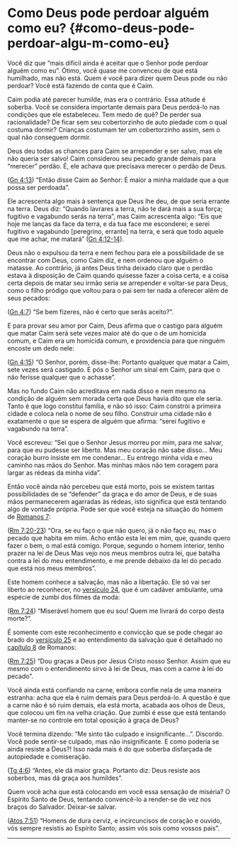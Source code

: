 # Como Deus pode perdoar alguém como eu? {#como-deus-pode-perdoar-algu-m-como-eu}

Você diz que “mais difícil ainda é aceitar que o Senhor pode perdoar alguém como eu”. Ótimo, você quase me convenceu de que está humilhado, mas não está. Quem é você para dizer quem Deus pode ou não perdoar? Você está fazendo de conta que é Caim.

Caim podia até parecer humilde, mas era o contrário. Essa atitude é soberba. Você se considera importante demais para Deus perdoá-lo nas condições que ele estabeleceu. Tem medo de quê? De perder sua racionalidade? De ficar sem seu cobertorzinho de auto piedade com o qual costuma dormir? Crianças costumam ter um cobertorzinho assim, sem o qual não conseguem dormir.

Deus deu todas as chances para Caim se arrepender e ser salvo, mas ele não queria ser salvo! Caim considerou seu pecado grande demais para “merecer” perdão. É, ele achava que precisava merecer o perdão de Deus.

([Gn 4:13](http://bibliaonline.com.br/acf/gn/4/13)) “Então disse Caim ao Senhor: É maior a minha maldade que a que possa ser perdoada”.

Ele acrescenta algo mais à sentença que Deus lhe deu, de que seria errante na terra. Deus diz: “Quando lavrares a terra, não te dará mais a sua força; fugitivo e vagabundo serás na terra”, mas Caim acrescenta algo: “Eis que hoje me lanças da face da terra, e da tua face me esconderei; e serei fugitivo e vagabundo [peregrino, errante] na terra, e será que todo aquele que me achar, me matará” ([Gn 4:12-14](http://bibliaonline.com.br/acf/gn/4/12-14)).

Deus não o expulsou da terra e nem fechou para ele a possibilidade de se encontrar com Deus, como Caim diz, e nem ordenou que alguém o matasse. Ao contrário, já antes Deus tinha deixado claro que o perdão estava à disposição de Caim quando quisesse fazer a coisa certa, e a coisa certa depois de matar seu irmão seria se arrepender e voltar-se para Deus, como o filho pródigo que voltou para o pai sem ter nada a oferecer além de seus pecados:

([Gn 4:7](http://bibliaonline.com.br/acf/gn/4/7)) “Se bem fizeres, não é certo que serás aceito?”.

E para provar seu amor por Caim, Deus afirma que o castigo para alguém que matar Caim será sete vezes maior até do que o de um homicida comum, e Caim era um homicida comum, e providencia para que ninguém encoste um dedo nele:

([Gn 4:15](http://bibliaonline.com.br/acf/gn/4/15)) “O Senhor, porém, disse-lhe: Portanto qualquer que matar a Caim, sete vezes será castigado. E pós o Senhor um sinal em Caim, para que o não ferisse qualquer que o achasse”.

Mas no fundo Caim não acreditava em nada disso e nem mesmo na condição de alguém sem morada certa que Deus havia dito que ele seria. Tanto é que logo constitui família, e não só isso: Caim constrói a primeira cidade e coloca nela o nome de seu filho. Construir uma cidade não é exatamente o que se espera de alguém que afirma: “serei fugitivo e vagabundo na terra”.

Você escreveu: “Sei que o Senhor Jesus morreu por mim, para me salvar, para que eu pudesse ser liberto. Mas meu coração não sabe disso... Meu coração burro insiste em me condenar... Eu entrego minha vida e meu caminho nas mãos do Senhor. Mas minhas mãos não tem coragem para largar as rédeas da minha vida”.

Então você ainda não percebeu que está morto, pois se existem tantas possibilidades de se “defender” da graça e do amor de Deus, e de suas mãos permanecerem agarradas às rédeas, isto significa que está tentando algo de vontade própria. Pode ser que você esteja na situação do homem de [Romanos 7](http://bibliaonline.com.br/acf/rm/7):

([Rm 7:20-23](http://bibliaonline.com.br/acf/rm/7/20-23)) “Ora, se eu faço o que não quero, já o não faço eu, mas o pecado que habita em mim. Acho então esta lei em mim, que, quando quero fazer o bem, o mal está comigo. Porque, segundo o homem interior, tenho prazer na lei de Deus Mas vejo nos meus membros outra lei, que batalha contra a lei do meu entendimento, e me prende debaixo da lei do pecado que está nos meus membros”.

Este homem conhece a salvação, mas não a libertação. Ele só vai ser liberto ao reconhecer, no [versículo 24](http://bibliaonline.com.br/acf/rm/7/24), que é um cadáver ambulante, uma espécie de zumbi dos filmes da moda:

([Rm 7:24](http://bibliaonline.com.br/acf/rm/7/24)) “Miserável homem que eu sou! Quem me livrará do corpo desta morte?”.

É somente com este reconhecimento e convicção que se pode chegar ao brado do [versículo 25](http://bibliaonline.com.br/acf/rm/7/25) e ao entendimento da salvação que é detalhado no [capítulo 8](http://bibliaonline.com.br/acf/rm/8) de Romanos:

([Rm 7:25](http://bibliaonline.com.br/acf/rm/7/25)) “Dou graças a Deus por Jesus Cristo nosso Senhor. Assim que eu mesmo com o entendimento sirvo à lei de Deus, mas com a carne à lei do pecado”.

Você ainda está confiando na carne, embora confie nela de uma maneira estranha: acha que ela é ruim demais para Deus perdoá-lo. A questão é que a carne não é só ruim demais, ela está morta, acabada aos olhos de Deus, que colocou um fim na velha criação. Que zumbi é esse que está tentando manter-se no controle em total oposição à graça de Deus?

Você termina dizendo: “Me sinto tão culpado e insignificante...”. Discordo. Você pode sentir-se culpado, mas não insignificante. E como poderia se ainda resiste a Deus?! Isso nada mais é do que soberba disfarçada de autopiedade e comiseração.

([Tg 4:6](http://bibliaonline.com.br/acf/tg/4/6)) “Antes, ele dá maior graça. Portanto diz: Deus resiste aos soberbos, mas dá graça aos humildes”.

Quem você acha que está colocando em você essa sensação de miséria? O Espírito Santo de Deus, tentando convencê-lo a render-se de vez nos braços do Salvador. Deixar-se salvar.

([Atos 7:51](http://bibliaonline.com.br/acf/atos/7/51)) “Homens de dura cerviz, e incircuncisos de coração e ouvido, vós sempre resistis ao Espírito Santo; assim vós sois como vossos pais”.

*****